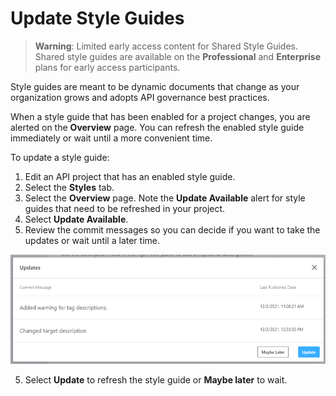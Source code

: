 # Update Style Guides

<!-- theme: warning -->
>**Warning**:
>Limited early access content for Shared Style Guides. Shared style guides are available on the **Professional** and **Enterprise** plans for early access participants. 

Style guides are meant to be dynamic documents that change as your organization grows and adopts API governance best practices.

When a style guide that has been enabled for a project changes, you are alerted on the **Overview** page. You can refresh the enabled style guide immediately or wait until a more convenient time.

To update a style guide:

1. Edit an API project that has an enabled style guide.
2. Select the **Styles** tab.
3. Select the **Overview** page. Note the **Update Available** alert for style guides that need to be refreshed in your project.
4. Select **Update Available**. 
5. Review the commit messages so you can decide if you want to take the updates or wait until a later time.

![Refresh Updates](../assets/images/style-guide-refresh.png)

5. Select **Update** to refresh the style guide or **Maybe later** to wait.
